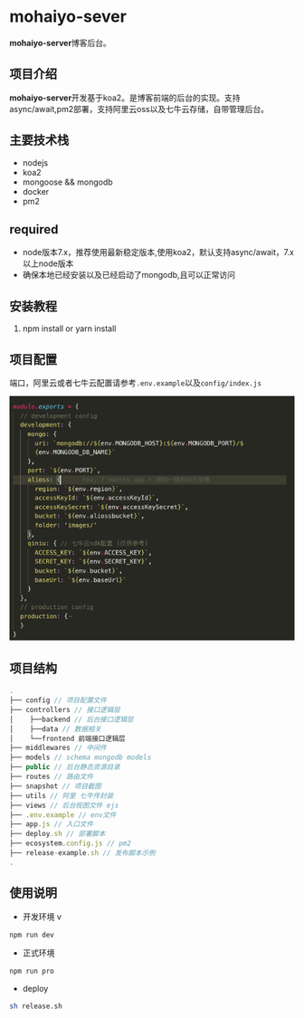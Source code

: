 # mohaiyo-sever

**mohaiyo-server**博客后台。

## 项目介绍

**mohaiyo-server**开发基于koa2。是博客前端的后台的实现。支持async/await,pm2部署，支持阿里云oss以及七牛云存储，自带管理后台。

## 主要技术栈

- nodejs
- koa2
- mongoose && mongodb
- docker
- pm2

## required

- node版本7.x，推荐使用最新稳定版本,使用koa2，默认支持async/await，7.x以上node版本
- 确保本地已经安装以及已经启动了mongodb,且可以正常访问

## 安装教程

1. npm install or yarn install

## 项目配置

端口，阿里云或者七牛云配置请参考`.env.example`以及`config/index.js`

![config](/snapshot/config.png)

## 项目结构

```js
.
├── config // 项目配置文件
├── controllers // 接口逻辑层
│    ├──backend // 后台接口逻辑层
│    ├──data // 数据相关
│    └──frontend 前端接口逻辑层
├── middlewares // 中间件
├── models // schema mongodb models
├── public // 后台静态资源目录
├── routes // 路由文件
├── snapshot // 项目截图
├── utils // 阿里 七牛传封装
├── views // 后台视图文件 ejs
├── .env.example // env文件
├── app.js // 入口文件
├── deploy.sh // 部署脚本
├── ecosystem.config.js // pm2
├── release-example.sh // 发布脚本示例
.
```

## 使用说明

- 开发环境
  v
```bash
npm run dev
```

- 正式环境

```bash
npm run pro
```

- deploy

```bash
sh release.sh
```
